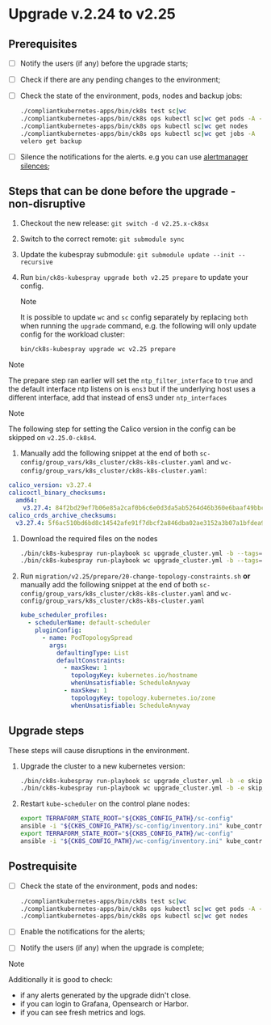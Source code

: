 # Upgrade v.2.24 to v2.25

## Prerequisites

- [ ] Notify the users (if any) before the upgrade starts;
- [ ] Check if there are any pending changes to the environment;
- [ ] Check the state of the environment, pods, nodes and backup jobs:

    ```bash
    ./compliantkubernetes-apps/bin/ck8s test sc|wc
    ./compliantkubernetes-apps/bin/ck8s ops kubectl sc|wc get pods -A -o custom-columns=NAMESPACE:metadata.namespace,POD:metadata.name,READY-false:status.containerStatuses[*].ready,REASON:status.containerStatuses[*].state.terminated.reason | grep false | grep -v Completed
    ./compliantkubernetes-apps/bin/ck8s ops kubectl sc|wc get nodes
    ./compliantkubernetes-apps/bin/ck8s ops kubectl sc|wc get jobs -A
    velero get backup
    ```

- [ ] Silence the notifications for the alerts. e.g you can use [alertmanager silences](https://prometheus.io/docs/alerting/latest/alertmanager/#silences);

## Steps that can be done before the upgrade - non-disruptive

1. Checkout the new release: `git switch -d v2.25.x-ck8sx`

1. Switch to the correct remote: `git submodule sync`

1. Update the kubespray submodule: `git submodule update --init --recursive`

1. Run `bin/ck8s-kubespray upgrade both v2.25 prepare` to update your config.

    > [!NOTE]
    > It is possible to update `wc` and `sc` config separately by replacing `both` when running the `upgrade` command, e.g. the following will only update config for the workload cluster:
    >
    > ```bash
    > bin/ck8s-kubespray upgrade wc v2.25 prepare
    > ```

> [!NOTE]
> The prepare step ran earlier will set the `ntp_filter_interface` to `true` and the default interface ntp listens on is `ens3` but if the underlying host uses a different interface, add that instead of ens3 under `ntp_interfaces`

> [!NOTE]
> The following step for setting the Calico version in the config can be skipped on `v2.25.0-ck8s4`.

1. Manually add the following snippet at the end of both `sc-config/group_vars/k8s_cluster/ck8s-k8s-cluster.yaml` and `wc-config/group_vars/k8s_cluster/ck8s-k8s-cluster.yaml`:

  ```yaml
  calico_version: v3.27.4
  calicoctl_binary_checksums:
    amd64:
      v3.27.4: 84f2bd29ef7b06e85a2caf0b6c6e0d3da5ab5264d46b360e6baaf49bbc3b957d
  calico_crds_archive_checksums:
    v3.27.4: 5f6ac510bd6bd8c14542afe91f7dbcf2a846dba02ae3152a3b07a1bfdea96078
  ```

1. Download the required files on the nodes

    ```bash
    ./bin/ck8s-kubespray run-playbook sc upgrade_cluster.yml -b --tags=download
    ./bin/ck8s-kubespray run-playbook wc upgrade_cluster.yml -b --tags=download
    ```

1. Run `migration/v2.25/prepare/20-change-topology-constraints.sh` **or** manually add the following snippet at the end of both `sc-config/group_vars/k8s_cluster/ck8s-k8s-cluster.yaml` and `wc-config/group_vars/k8s_cluster/ck8s-k8s-cluster.yaml`

    ```yaml
    kube_scheduler_profiles:
      - schedulerName: default-scheduler
        pluginConfig:
          - name: PodTopologySpread
            args:
              defaultingType: List
              defaultConstraints:
                - maxSkew: 1
                  topologyKey: kubernetes.io/hostname
                  whenUnsatisfiable: ScheduleAnyway
                - maxSkew: 1
                  topologyKey: topology.kubernetes.io/zone
                  whenUnsatisfiable: ScheduleAnyway

    ```

## Upgrade steps

These steps will cause disruptions in the environment.

1. Upgrade the cluster to a new kubernetes version:

    ```bash
    ./bin/ck8s-kubespray run-playbook sc upgrade_cluster.yml -b -e skip_downloads=true
    ./bin/ck8s-kubespray run-playbook wc upgrade_cluster.yml -b -e skip_downloads=true
    ```

1. Restart `kube-scheduler` on the control plane nodes:

    ```bash
    export TERRAFORM_STATE_ROOT="${CK8S_CONFIG_PATH}/sc-config"
    ansible -i "${CK8S_CONFIG_PATH}/sc-config/inventory.ini" kube_control_plane -b -m shell -a "crictl pods  --name 'kube-scheduler*' -q | xargs -I% bash -c 'crictl stopp % && crictl rmp %'"
    export TERRAFORM_STATE_ROOT="${CK8S_CONFIG_PATH}/wc-config"
    ansible -i "${CK8S_CONFIG_PATH}/wc-config/inventory.ini" kube_control_plane -b -m shell -a "crictl pods  --name 'kube-scheduler*' -q | xargs -I% bash -c 'crictl stopp % && crictl rmp %'"
    ```

## Postrequisite

- [ ] Check the state of the environment, pods and nodes:

    ```bash
    ./compliantkubernetes-apps/bin/ck8s test sc|wc
    ./compliantkubernetes-apps/bin/ck8s ops kubectl sc|wc get pods -A -o custom-columns=NAMESPACE:metadata.namespace,POD:metadata.name,READY-false:status.containerStatuses[*].ready,REASON:status.containerStatuses[*].state.terminated.reason | grep false | grep -v Completed
    ./compliantkubernetes-apps/bin/ck8s ops kubectl sc|wc get nodes
    ```

- [ ] Enable the notifications for the alerts;
- [ ] Notify the users (if any) when the upgrade is complete;

> [!NOTE]
> Additionally it is good to check:
>
> - if any alerts generated by the upgrade didn't close.
> - if you can login to Grafana, Opensearch or Harbor.
> - if you can see fresh metrics and logs.

